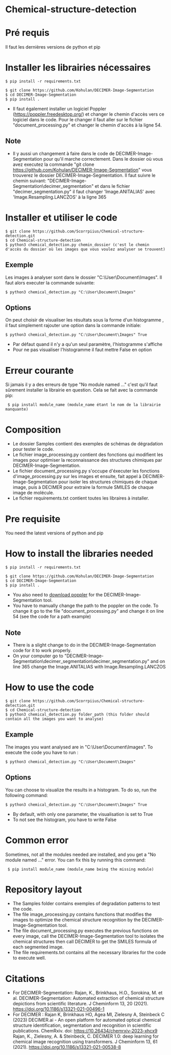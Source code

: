 # Chemical-structure-detection
# Pré requis
Il faut les dernières versions de python et pip

# Installer les librairies nécessaires
```
$ pip install -r requirements.txt

$ git clone https://github.com/Kohulan/DECIMER-Image-Segmentation
$ cd DECIMER-Image-Segmentation
$ pip install .
```
- Il faut également installer un logiciel Poppler (https://poppler.freedesktop.org/) et changer le chemin d'accès vers ce logiciel dans le code. Pour le changer il faut aller sur le fichier "document_processing.py" et changer le chemin d'accès à la ligne 54.
## Note
- Il y aussi un changement à faire dans le code de DECIMER-Image-Segmentation pour qu'il marche correctement. Dans le dossier où vous avez executez la commande "git clone https://github.com/Kohulan/DECIMER-Image-Segmentation" vous trouverez le dossier DECIMER-Image-Segmentation. Il faut suivre le chemin suivant: "DECIMER-Image-Segmentation\decimer_segmentation" et dans le fichier "decimer_segmentation.py" il faut changer 'Image.ANITALIAS' avec 'Image.Resampling.LANCZOS' à la ligne 365

# Installer et utiliser le code

```
$ git clone https://github.com/Scorrpiius/Chemical-structure-detection.git
$ cd Chemical-structure-detection
$ python3 chemical_detection.py chemin_dossier (c'est le chemin d'accès du dossier où les images que vous voulez analyser se trouvent)
```

## Exemple 
Les images à analyser sont dans le dossier "C:\User\Document\Images". Il faut alors executer la commande suivante:
```
$ python3 chemical_detection.py "C:\User\Document\Images"
```
## Options
On peut choisir de visualiser les résultats sous la forme d'un histogramme , il faut simplement rajouter une option dans la commande initiale:
```
$ python3 chemical_detection.py "C:\User\Document\Images" True
```
- Par défaut quand il n'y a qu'un seul paramètre, l'histogramme s'affiche
- Pour ne pas visualiser l'histogramme il faut mettre False en option
  
# Erreur courante
Si jamais il y a des erreurs de type "No module named ..." c'est qu'il faut sûrement installer la librairie en question. Cela se fait avec la commande pip:
```
 $ pip install module_name (module_name étant le nom de la librairie manquante)
 ```
# Composition
- Le dossier Samples contient des exemples de schémas de dégradation pour tester le code.
- Le fichier image_processing.py contient des fonctions qui modifient les images pour optimiser la reconnaissance des structures chimiques par DECIMER-Image-Segmentation.
- Le fichier document_processing.py s'occupe d'éxecuter les fonctions d'image_processing.py sur les images et ensuite, fait appel à DECIMER-Image-Segmentation pour isoler les structures chimiques de chaque image, puis à DECIMER pour extraire la formule SMILES de chaque image de molécule.
- Le fichier requirements.txt contient toutes les libraires à installer.
  
# Pre requisite
You need the latest versions of python and pip
# How to install the libraries needed
```
$ pip install -r requirements.txt

$ git clone https://github.com/Kohulan/DECIMER-Image-Segmentation
$ cd DECIMER-Image-Segmentation
$ pip install .
```
- You also need to [download poppler](https://poppler.freedesktop.org/) for the DECIMER-Image-Segmentation tool. 
- You have to manually change the path to the poppler on the code. To change it go to the file "document_processing.py" and change it on line 54 (see the code for a path example)

## Note
- There is a slight change to do in the DECIMER-Image-Segmentation code for it to work properly.
- On your computer go to "DECIMER-Image-Segmentation\decimer_segmentation\decimer_segmentation.py" and on line 365 change the Image.ANITALIAS with Image.Resampling.LANCZOS

# How to use the code

```
$ git clone https://github.com/Scorrpiius/Chemical-structure-detection.git
$ cd Chemical-structure-detection
$ python3 chemical_detection.py folder_path (this folder should contain all the images you want to analyse)
```
## Example 
The images you want analysed are in "C:\User\Document\Images". To execute the code you have to run :
```
$ python3 chemical_detection.py "C:\User\Document\Images"
```

## Options
You can choose to visualize the results in a histogram. To do so, run the following command:
```
$ python3 chemical_detection.py "C:\User\Document\Images" True
```
- By default, with only one parameter, the visualisation is set to True
- To not see the histogram, you have to write False
  
# Common error
Sometimes, not all the modules needed are installed, and you get a "No module named ..." error. You can fix this by running this command: 
```
 $ pip install module_name (module_name being the missing module)
 ```
# Repository layout
- The Samples folder contains exemples of degradation patterns to test the code.
- The file image_processing.py contains functions that modifies the images to optimize the chemical structure recognition by the DECIMER-Image-Segmentation tool.
- The file document_processing.py executes the previous functions on every image, call the DECIMER-Image-Segmentation tool to isolates the chemical structures then call DECIMER to get the SMILES formula of each segmented image.
- The file requirements.txt contains all the necessary libraries for the code to execute well.

# Citations
- For DECIMER-Segmentation: Rajan, K., Brinkhaus, H.O., Sorokina, M. et al. DECIMER-Segmentation: Automated extraction of chemical structure depictions from scientific literature. J Cheminform 13, 20 (2021). https://doi.org/10.1186/s13321-021-00496-1
- For DECIMER : Rajan K, Brinkhaus HO, Agea MI, Zielesny A, Steinbeck C (2023) DECIMER.ai - An open platform for automated optical chemical structure identification, segmentation and recognition in scientific publications. ChemRxiv. doi: https://10.26434/chemrxiv-2023-xhcx9
Rajan, K., Zielesny, A. & Steinbeck, C. DECIMER 1.0: deep learning for chemical image recognition using transformers. J Cheminform 13, 61 (2021). https://doi.org/10.1186/s13321-021-00538-8
